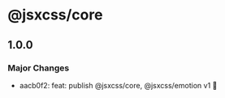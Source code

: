 # @jsxcss/core

## 1.0.0

### Major Changes

- aacb0f2: feat: publish @jsxcss/core, @jsxcss/emotion v1 🚀
